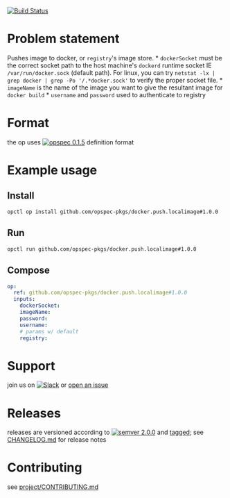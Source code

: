 [![Build Status](https://travis-ci.org/opspec-pkgs/docker.push.localimage.svg?branch=master)](https://travis-ci.org/opspec-pkgs/docker.push.localimage)

# Problem statement

Pushes image to docker, or `registry`'s image store. * `dockerSocket` must be the correct socket path to the host machine's `dockerd` runtime socket IE `/var/run/docker.sock` (default path). For linux, you can try `netstat -lx | grep docker | grep -Po '/.*docker.sock'` to verify the proper socket file. * `imageName` is the name of the image you want to give the resultant image for `docker build` * `username` and `password` used to authenticate to registry

# Format

the op uses [![opspec 0.1.5](https://img.shields.io/badge/opspec-0.1.5-brightgreen.svg?colorA=6b6b6b&colorB=fc16be)](https://opspec.io/0.1.5) definition format

# Example usage

## Install

```shell
opctl op install github.com/opspec-pkgs/docker.push.localimage#1.0.0
```

## Run

```
opctl run github.com/opspec-pkgs/docker.push.localimage#1.0.0
```

## Compose

```yaml
op:
  ref: github.com/opspec-pkgs/docker.push.localimage#1.0.0
  inputs:
    dockerSocket:
    imageName:
    password:
    username:
    # params w/ default
    registry:
```

# Support

join us on
[![Slack](https://opctl-slackin.herokuapp.com/badge.svg)](https://opctl-slackin.herokuapp.com/)
or
[open an issue](https://github.com/opspec-pkgs/docker.push.localimage/issues)

# Releases

releases are versioned according to
[![semver 2.0.0](https://img.shields.io/badge/semver-2.0.0-brightgreen.svg)](http://semver.org/spec/v2.0.0.html)
and [tagged](https://git-scm.com/book/en/v2/Git-Basics-Tagging); see
[CHANGELOG.md](CHANGELOG.md) for release notes

# Contributing

see
[project/CONTRIBUTING.md](https://github.com/opspec-pkgs/project/blob/master/CONTRIBUTING.md)
